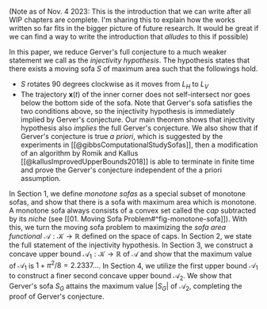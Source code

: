 (Note as of Nov. 4 2023: This is the introduction that we can write after all WIP chapters are complete. I'm sharing this to explain how the works written so far fits in the bigger picture of future research. It would be great if we can find a way to write the introduction that _alludes_ to this if possible)

In this paper, we reduce Gerver's full conjecture to a much weaker statement we call as the _injectivity hypothesis_. The hypothesis states that there exists a moving sofa $S$ of maximum area such that the followings hold.
- $S$ rotates $90$ degrees clockwise as it moves from $L_H$ to $L_V$
- The trajectory $\mathbf{x}(t)$ of the inner corner does not self-intersect nor goes below the bottom side of the sofa.
Note that Gerver's sofa satisfies the two conditions above, so the injectivity hypothesis is immediately implied by Gerver's conjecture. Our main theorem shows that injectivity hypothesis also _implies_ the full Gerver's conjecture. We also show that if Gerver's conjecture is true _a priori_, which is suggested by the experiments in [[@gibbsComputationalStudySofas]], then a modification of an algorithm by Romik and Kallus [[@kallusImprovedUpperBounds2018]] is able to terminate in finite time and prove the Gerver's conjecture independent of the a priori assumption.

In Section 1, we define _monotone sofas_ as a special subset of monotone sofas, and show that there is a sofa with maximum area which is monotone. A monotone sofa always consists of a convex set called the _cap_ subtracted by its _niche_ (see [[01. Moving Sofa Problem#^fig-monotone-sofa]]). With this, we turn the moving sofa problem to maximizing the _sofa area functional_ $\mathcal{A} : \mathcal{K} \to \mathbb{R}$ defined on the space of caps. In Section 2, we state the full statement of the injectivity hypothesis. In Section 3, we construct a concave upper bound $\mathcal{A}_1 : \mathcal{K} \to \mathbb{R}$ of $\mathcal{A}$ and show that the maximum value of $\mathcal{A}_1$ is $1 + \pi^2/8 = 2.2337\dots$. In Section 4, we utilize the first upper bound $\mathcal{A}_1$ to construct a finer second concave upper bound $\mathcal{A}_2$. We show that Gerver's sofa $S_G$ attains the maximum value $|S_G|$ of $\mathcal{A}_2$, completing the proof of Gerver's conjecture.